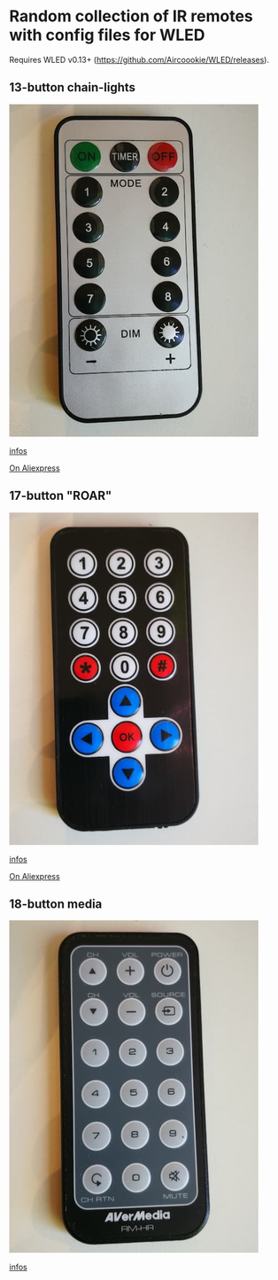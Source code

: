 # Random collection of IR remotes with config files for WLED

Requires WLED v0.13+ (https://github.com/Aircoookie/WLED/releases).

## 13-button chain-lights

![](13b-1/preview.jpg)

[infos](13b-1/)

[On Aliexpress](https://s.click.aliexpress.com/e/_9gupoe)

## 17-button "ROAR" 

![](17b-1/preview.jpg)

[infos](17b-1/)

[On Aliexpress](https://s.click.aliexpress.com/e/_AUo2ua)

## 18-button media

![](18b-1/preview.jpg)

[infos](18b-1/)
